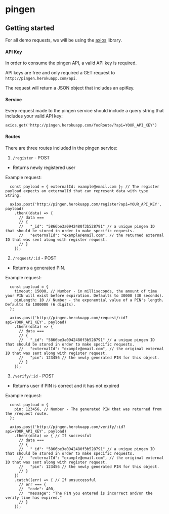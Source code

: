 # pingen

## Getting started

For all demo requests, we will be using the [axios](https://www.npmjs.com/package/axios) library.

#### API Key

In order to consume the pingen API, a valid API key is required.

API keys are free and only required a GET request to `http://pingen.herokuapp.com/api`.

The request will return a JSON object that includes an apiKey.

#### Service

Every request made to the pingen service should include a query string that includes your valid API key:

`axios.get('http://pingen.herokuapp.com/fooRoute/?api=YOUR_API_KEY')`

#### Routes

There are three routes included in the pingen service:

1. `/register` - POST
  - Returns newly registered user

  Example request:
  ```
    const payload = { externalId: example@email.com }; // The register payload expects an externalId that can represent data with type String.

    axios.post('http://pingen.herokuapp.com/register?api=YOUR_API_KEY', payload)
      .then((data) => {
        // data ===
        // {
        //   "_id": "5866be3a0942480f3b528791" // a unique pingen ID that should be stored in order to make specific requests.
        //   "externalId": "example@email.com", // the returned external ID that was sent along with register request.
        // }
      });

  ```

2. `/request/:id` - POST
  - Returns a generated PIN.

  Example request:
  ```
    const payload = {
      timeout: 15000, // Number - in milliseconds, the amount of time your PIN will exist before expiration. Defaults to 30000 (30 seconds).
      pinLength: 10 // Number - the exponential value of a PIN's length. Defaults to 1000000 (6 digits).
    };

    axios.post('http://pingen.herokuapp.com/request/:id?api=YOUR_API_KEY', payload)
      .then((data) => {
        // data ===
        // {
        //   "_id": "5866be3a0942480f3b528791" // a unique pingen ID that should be stored in order to make specific requests.
        //   "externalId": "example@email.com", // the original external ID that was sent along with register request.
        //   "pin": 123456 // the newly generated PIN for this object.
        // }
      });

  ```

3. `/verify/:id` - POST
  - Returns user if PIN is correct and it has not expired

  Example request:
  ```
    const payload = {
      pin: 123456, // Number - The generated PIN that was returned from the /request route.
    };

    axios.post('http://pingen.herokuapp.com/verify/:id?api=YOUR_API_KEY', payload)
      .then((data) => { // If successful
        // data ===
        // {
        //   "_id": "5866be3a0942480f3b528791" // a unique pingen ID that should be stored in order to make specific requests.
        //   "externalId": "example@email.com", // the original external ID that was sent along with register request.
        //   "pin": 123456 // the newly generated PIN for this object.
        // }
      })
      .catch((err) => { // If unsuccessful
        // err === {
        //  "code": 400,
        //  "message": "The PIN you entered is incorrect and/on the verify time has expired."
        // }
      });

  ```
